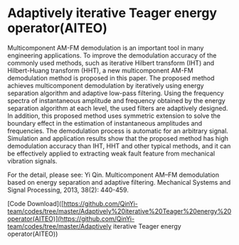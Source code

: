 # Adaptively iterative Teager energy operator(AITEO)

Multicomponent AM-FM demodulation is an important tool in many engineering applications. To improve the demodulation accuracy of the commonly used methods, such as iterative Hilbert transform (IHT) and Hilbert-Huang transform (HHT), a new multicomponent AM-FM demodulation method is proposed in this paper. The proposed method achieves multicomponent demodulation by iteratively using energy separation algorithm and adaptive low-pass filtering. Using the frequency spectra of instantaneous amplitude and frequency obtained by the energy separation algorithm at each level, the used filters are adaptively designed. In addition, this proposed method uses symmetric extension to solve the boundary effect in the estimation of instantaneous amplitudes and frequencies. The demodulation process is automatic for an arbitrary signal. Simulation and application results show that the proposed method has high demodulation accuracy than IHT, HHT and other typical methods, and it can be effectively applied to extracting weak fault feature from mechanical vibration signals. 

For the detail, please see: Yi Qin. Multicomponent AM–FM demodulation based on energy separation and adaptive filtering. Mechanical Systems and Signal Processing, 2013, 38(2): 440-459.

[Code Download]([https://github.com/QinYi-team/codes/tree/master/Adaptively%20iterative%20Teager%20energy%20operator(AITEO)](https://github.com/QinYi-team/codes/tree/master/Adaptively iterative Teager energy operator(AITEO))